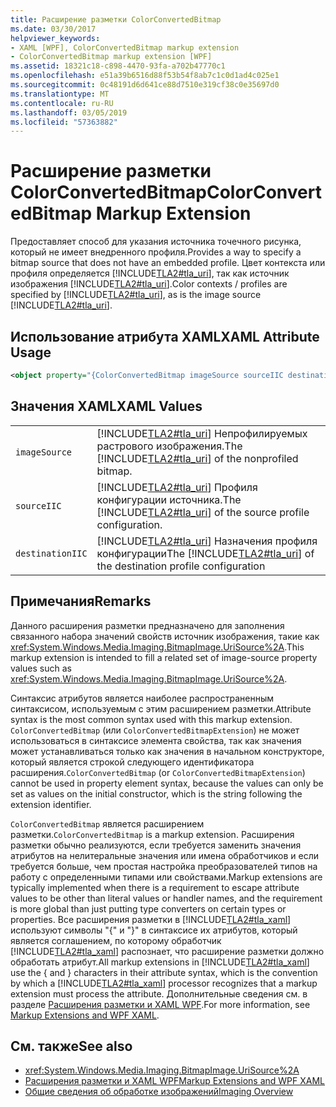 ```yaml
---
title: Расширение разметки ColorConvertedBitmap
ms.date: 03/30/2017
helpviewer_keywords:
- XAML [WPF], ColorConvertedBitmap markup extension
- ColorConvertedBitmap markup extension [WPF]
ms.assetid: 18321c18-c898-4470-93fa-a702b47770c1
ms.openlocfilehash: e51a39b6516d88f53b54f8ab7c1c0d1ad4c025e1
ms.sourcegitcommit: 0c48191d6d641ce88d7510e319cf38c0e35697d0
ms.translationtype: MT
ms.contentlocale: ru-RU
ms.lasthandoff: 03/05/2019
ms.locfileid: "57363882"
---
```

# <a name="colorconvertedbitmap-markup-extension"></a><span data-ttu-id="2cf10-102">Расширение разметки ColorConvertedBitmap</span><span class="sxs-lookup"><span data-stu-id="2cf10-102">ColorConvertedBitmap Markup Extension</span></span>
<span data-ttu-id="2cf10-103">Предоставляет способ для указания источника точечного рисунка, который не имеет внедренного профиля.</span><span class="sxs-lookup"><span data-stu-id="2cf10-103">Provides a way to specify a bitmap source that does not have an embedded profile.</span></span> <span data-ttu-id="2cf10-104">Цвет контекста или профиля определяется [!INCLUDE[TLA2#tla_uri](../../../../includes/tla2sharptla-uri-md.md)], так как источник изображения [!INCLUDE[TLA2#tla_uri](../../../../includes/tla2sharptla-uri-md.md)].</span><span class="sxs-lookup"><span data-stu-id="2cf10-104">Color contexts / profiles are specified by [!INCLUDE[TLA2#tla_uri](../../../../includes/tla2sharptla-uri-md.md)], as is the image source [!INCLUDE[TLA2#tla_uri](../../../../includes/tla2sharptla-uri-md.md)].</span></span>  
  
## <a name="xaml-attribute-usage"></a><span data-ttu-id="2cf10-105">Использование атрибута XAML</span><span class="sxs-lookup"><span data-stu-id="2cf10-105">XAML Attribute Usage</span></span>  
  
```xml  
<object property="{ColorConvertedBitmap imageSource sourceIIC destinationIIC}" .../>  
```  
  
## <a name="xaml-values"></a><span data-ttu-id="2cf10-106">Значения XAML</span><span class="sxs-lookup"><span data-stu-id="2cf10-106">XAML Values</span></span>  
  
|||  
|-|-|  
|`imageSource`|<span data-ttu-id="2cf10-107">[!INCLUDE[TLA2#tla_uri](../../../../includes/tla2sharptla-uri-md.md)] Непрофилируемых растрового изображения.</span><span class="sxs-lookup"><span data-stu-id="2cf10-107">The [!INCLUDE[TLA2#tla_uri](../../../../includes/tla2sharptla-uri-md.md)] of the nonprofiled bitmap.</span></span>|  
|`sourceIIC`|<span data-ttu-id="2cf10-108">[!INCLUDE[TLA2#tla_uri](../../../../includes/tla2sharptla-uri-md.md)] Профиля конфигурации источника.</span><span class="sxs-lookup"><span data-stu-id="2cf10-108">The [!INCLUDE[TLA2#tla_uri](../../../../includes/tla2sharptla-uri-md.md)] of the source profile configuration.</span></span>|  
|`destinationIIC`|<span data-ttu-id="2cf10-109">[!INCLUDE[TLA2#tla_uri](../../../../includes/tla2sharptla-uri-md.md)] Назначения профиля конфигурации</span><span class="sxs-lookup"><span data-stu-id="2cf10-109">The [!INCLUDE[TLA2#tla_uri](../../../../includes/tla2sharptla-uri-md.md)] of the destination profile configuration</span></span>|  
  
## <a name="remarks"></a><span data-ttu-id="2cf10-110">Примечания</span><span class="sxs-lookup"><span data-stu-id="2cf10-110">Remarks</span></span>  
 <span data-ttu-id="2cf10-111">Данного расширения разметки предназначено для заполнения связанного набора значений свойств источник изображения, такие как <xref:System.Windows.Media.Imaging.BitmapImage.UriSource%2A>.</span><span class="sxs-lookup"><span data-stu-id="2cf10-111">This markup extension is intended to fill a related set of image-source property values such as <xref:System.Windows.Media.Imaging.BitmapImage.UriSource%2A>.</span></span>  
  
 <span data-ttu-id="2cf10-112">Синтаксис атрибутов является наиболее распространенным синтаксисом, используемым с этим расширением разметки.</span><span class="sxs-lookup"><span data-stu-id="2cf10-112">Attribute syntax is the most common syntax used with this markup extension.</span></span> <span data-ttu-id="2cf10-113">`ColorConvertedBitmap` (или `ColorConvertedBitmapExtension`) не может использоваться в синтаксисе элемента свойства, так как значения может устанавливаться только как значения в начальном конструкторе, который является строкой следующего идентификатора расширения.</span><span class="sxs-lookup"><span data-stu-id="2cf10-113">`ColorConvertedBitmap` (or `ColorConvertedBitmapExtension`) cannot be used in property element syntax, because the values can only be set as values on the initial constructor, which is the string following the extension identifier.</span></span>  
  
 <span data-ttu-id="2cf10-114">`ColorConvertedBitmap` является расширением разметки.</span><span class="sxs-lookup"><span data-stu-id="2cf10-114">`ColorConvertedBitmap` is a markup extension.</span></span> <span data-ttu-id="2cf10-115">Расширения разметки обычно реализуются, если требуется заменить значения атрибутов на нелитеральные значения или имена обработчиков и если требуется больше, чем простая настройка преобразователей типов на работу с определенными типами или свойствами.</span><span class="sxs-lookup"><span data-stu-id="2cf10-115">Markup extensions are typically implemented when there is a requirement to escape attribute values to be other than literal values or handler names, and the requirement is more global than just putting type converters on certain types or properties.</span></span> <span data-ttu-id="2cf10-116">Все расширения разметки в [!INCLUDE[TLA2#tla_xaml](../../../../includes/tla2sharptla-xaml-md.md)] используют символы "{" и "}" в синтаксисе их атрибутов, который является соглашением, по которому обработчик [!INCLUDE[TLA2#tla_xaml](../../../../includes/tla2sharptla-xaml-md.md)] распознает, что расширение разметки должно обработать атрибут.</span><span class="sxs-lookup"><span data-stu-id="2cf10-116">All markup extensions in [!INCLUDE[TLA2#tla_xaml](../../../../includes/tla2sharptla-xaml-md.md)] use the { and } characters in their attribute syntax, which is the convention by which a [!INCLUDE[TLA2#tla_xaml](../../../../includes/tla2sharptla-xaml-md.md)] processor recognizes that a markup extension must process the attribute.</span></span> <span data-ttu-id="2cf10-117">Дополнительные сведения см. в разделе [Расширения разметки и XAML WPF](markup-extensions-and-wpf-xaml.md).</span><span class="sxs-lookup"><span data-stu-id="2cf10-117">For more information, see [Markup Extensions and WPF XAML](markup-extensions-and-wpf-xaml.md).</span></span>  
  
## <a name="see-also"></a><span data-ttu-id="2cf10-118">См. также</span><span class="sxs-lookup"><span data-stu-id="2cf10-118">See also</span></span>
- <xref:System.Windows.Media.Imaging.BitmapImage.UriSource%2A>
- [<span data-ttu-id="2cf10-119">Расширения разметки и XAML WPF</span><span class="sxs-lookup"><span data-stu-id="2cf10-119">Markup Extensions and WPF XAML</span></span>](markup-extensions-and-wpf-xaml.md)
- [<span data-ttu-id="2cf10-120">Общие сведения об обработке изображений</span><span class="sxs-lookup"><span data-stu-id="2cf10-120">Imaging Overview</span></span>](../graphics-multimedia/imaging-overview.md)
